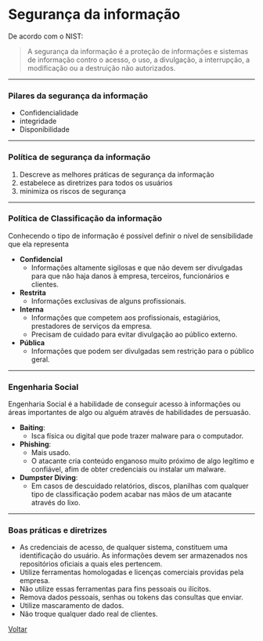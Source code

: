 # Segurança da informação
De acordo com o NIST:
> A segurança da informação é a proteção de informações e sistemas de informação contro o acesso, o uso, a divulgação, a interrupção, a modificação ou a destruição não autorizados.

---
### Pilares da segurança da informação
* Confidencialidade
* integridade
* Disponibilidade
  
---
### Política de segurança da informação
1. Descreve as melhores práticas de segurança da informação
2. estabelece as diretrizes para todos os usuários
3. minimiza os riscos de segurança
   
---
### Política de Classificação da informação
Conhecendo o tipo de informação é possível definir o nível de sensibilidade que ela representa

* **Confidencial**
  * Informações altamente sigilosas e que não devem ser divulgadas para que não haja danos à empresa, terceiros, funcionários e clientes.
* **Restrita**
  * Informações exclusivas de alguns profissionais.
* **Interna**
  * Informações que competem aos profissionais, estagiários, prestadores de serviços da empresa.
  * Precisam de cuidado para evitar divulgação ao público externo.
* **Pública** 
  * Informações que podem ser divulgadas sem restrição para o público geral.
  
---
### Engenharia Social
Engenharia Social é a habilidade de conseguir acesso à informações ou áreas importantes de algo ou alguém através de habilidades de persuasão.

* **Baiting**:
  * Isca física ou digital que pode trazer malware para o computador.
* **Phishing**:
  * Mais usado.
  * O atacante cria conteúdo enganoso muito próximo de algo legítimo e confiável, afim de obter credenciais ou instalar um malware.
* **Dumpster Diving**:
  * Em casos de descuidado relatórios, discos, planilhas com qualquer tipo de classificação podem acabar nas mãos de um atacante através do lixo.

---
### Boas práticas e diretrizes
* As credenciais de acesso, de qualquer sistema, constituem uma    identificação do usuário. As informações devem ser armazenados nos repositórios oficiais a quais eles pertencem.
* Utilize ferramentas homologadas e licenças comerciais providas pela empresa.
* Não utilize essas ferramentas para fins pessoais ou ilícitos.
* Remova dados pessoais, senhas ou tokens das consultas que enviar.
* Utilize mascaramento de dados.
* Não troque qualquer dado real de clientes.

[Voltar](../Readme.md)